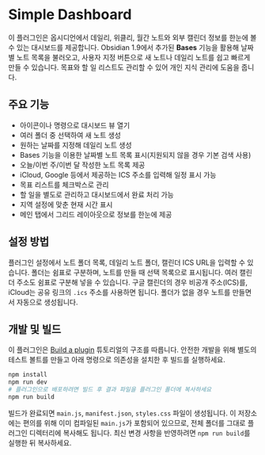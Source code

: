 # Simple Dashboard

이 플러그인은 옵시디언에서 데일리, 위클리, 월간 노트와 외부 캘린더 정보를 한눈에 볼 수 있는 대시보드를 제공합니다. Obsidian 1.9에서 추가된 **Bases** 기능을 활용해 날짜별 노트 목록을 불러오고, 사용자 지정 버튼으로 새 노트나 데일리 노트를 쉽고 빠르게 만들 수 있습니다. 목표와 할 일 리스트도 관리할 수 있어 개인 지식 관리에 도움을 줍니다.

## 주요 기능

- 아이콘이나 명령으로 대시보드 뷰 열기
- 여러 폴더 중 선택하여 새 노트 생성
- 원하는 날짜를 지정해 데일리 노트 생성
- Bases 기능을 이용한 날짜별 노트 목록 표시(지원되지 않을 경우 기본 검색 사용)
- 오늘/이번 주/이번 달 작성한 노트 목록 제공
- iCloud, Google 등에서 제공하는 ICS 주소를 입력해 일정 표시 가능
- 목표 리스트를 체크박스로 관리
- 할 일을 별도로 관리하고 대시보드에서 완료 처리 가능
- 지역 설정에 맞춘 현재 시간 표시
- 메인 탭에서 그리드 레이아웃으로 정보를 한눈에 제공

## 설정 방법

플러그인 설정에서 노트 폴더 목록, 데일리 노트 폴더, 캘린더 ICS URL을 입력할 수 있습니다. 폴더는 쉼표로 구분하며, 노트를 만들 때 선택 목록으로 표시됩니다. 여러 캘린더 주소도 쉼표로 구분해 넣을 수 있습니다. 구글 캘린더의 경우 비공개 주소(ICS)를, iCloud는 공유 링크의 `.ics` 주소를 사용하면 됩니다.
폴더가 없을 경우 노트를 만들면서 자동으로 생성됩니다.

## 개발 및 빌드

이 플러그인은 [Build a plugin](https://docs.obsidian.md/Plugins/Getting+started/Build+a+plugin) 튜토리얼의 구조를 따릅니다. 안전한 개발을 위해 별도의 테스트 볼트를 만들고 아래 명령으로 의존성을 설치한 후 빌드를 실행하세요.

```bash
npm install
npm run dev
# 플러그인으로 배포하려면 빌드 후 결과 파일을 플러그인 폴더에 복사하세요
npm run build
```

빌드가 완료되면 `main.js`, `manifest.json`, `styles.css` 파일이 생성됩니다. 이 저장소에는 편의를 위해 이미 컴파일된 `main.js`가 포함되어 있으므로, 전체 폴더를 그대로 플러그인 디렉터리에 복사해도 됩니다. 최신 변경 사항을 반영하려면 `npm run build`를 실행한 뒤 복사하세요.
